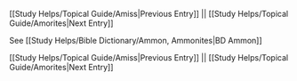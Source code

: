 [[Study Helps/Topical Guide/Amiss|Previous Entry]]  ||  [[Study Helps/Topical Guide/Amorites|Next Entry]]

 See [[Study Helps/Bible Dictionary/Ammon, Ammonites|BD Ammon]]

[[Study Helps/Topical Guide/Amiss|Previous Entry]]  ||  [[Study Helps/Topical Guide/Amorites|Next Entry]]